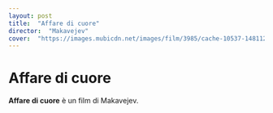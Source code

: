 ```yaml
---
layout: post
title:  "Affare di cuore"
director:  "Makavejev"
cover:  "https://images.mubicdn.net/images/film/3985/cache-10537-1481128798/image-w1280.jpg"
---
```


# Affare di cuore

**Affare di cuore** è un film di Makavejev.